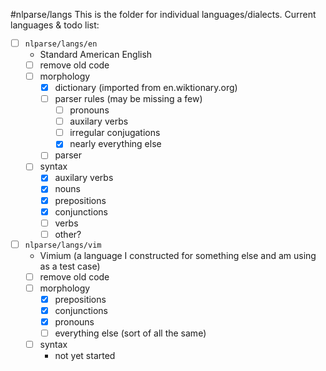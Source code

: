 #nlparse/langs
This is the folder for individual languages/dialects.
Current languages & todo list:
  - [ ] ```nlparse/langs/en```
    - Standard American English
    - [ ] remove old code
    - [ ] morphology
      - [x] dictionary (imported from en.wiktionary.org)
      - [ ] parser rules (may be missing a few)
        - [ ] pronouns
        - [ ] auxilary verbs
        - [ ] irregular conjugations
        - [x] nearly everything else
      - [ ] parser
    - [ ] syntax
      - [x] auxilary verbs
      - [x] nouns
      - [x] prepositions
      - [x] conjunctions
      - [ ] verbs
      - [ ] other?
  - [ ] ```nlparse/langs/vim```
    - Vimium (a language I constructed for something else and am using as a test case)
    - [ ] remove old code
    - [ ] morphology
      - [x] prepositions
      - [x] conjunctions
      - [x] pronouns
      - [ ] everything else (sort of all the same)
    - [ ] syntax
      - not yet started

